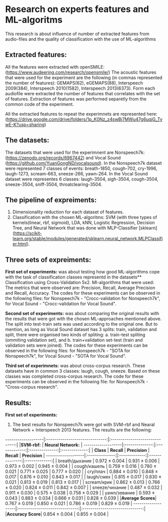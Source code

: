 # Research on experts features and ML-algoritms
This research is about influence of number of extracted features from audio-files and the quality of classification with the use of ML-algorithms

## Extracted features:
All the features were extracted with openSMILE: (https://www.audeering.com/research/opensmile/)
The acoustic features that were used for the experiment are the following (in commas represented the number of features): GEMAPS(62), eGEMAPS(88), Interspeech 2009(384), Interspeech 2010(1582), Interspeech 2013(6373).
Form each audiofile were extracted the number of features that correlates with the set of features. Extraction of features was performed separetly from the common code of the experiment.

All the extracted features to repeat the experimnets are represented here: (https://drive.google.com/drive/folders/1p_K0Nz_z4swBj7MWu47g6uqjG_TvwE-K?usp=sharing)

## The datasets:
The datasets that were used for the experimnent are Nonspeech7k: (https://zenodo.org/records/6967442) and Vocal Sound (https://github.com/YuanGongND/vocalsound). 
In the Nonspeech7k dataset were represented 7 classes of events: breath-1850, cough-702, cry-1996, laugh-1273, scream-663, sneeze-266, yawn-264.
In the Vocal Sound dataset were representes 6 classes: laugh-3504, sigh-3504, cough-3504, sneeze-3504, sniff-3504, throatclearing-3504.

## The pipeline of expreiments:
1) Dimensionality reduction for each dataset of features.
2) Classification with the chosen ML-algoritms: SVM (with three types of kernels(linear, rbf, sigmoid), LDA, kNN, Logistic Regression, Decision Tree, and Neural Network that was done with MLP-Classifier [sklearn] (https://scikit-learn.org/stable/modules/generated/sklearn.neural_network.MLPClassifier.html).

## Three sets of expreiments:
**First set of experiments:** 
was about testing how good ML-algorithms cope with the task of classification classes representd in the datasets**
Classification using Cross-Validation 5x2. Ml-algorithms that were used: 
The metrics that were observed are: Precision, Recall, Average Precision and Recall, Accuracy.
The codes for these experiments can be observed in the following files: for Nonspeech7k - "Crocc-validation for Nonspeech7k", for Vocal Sound - "Crocc-validation for Vocal Sound".

**Second set of experiments:** 
was about comparing the original results with the results that were got with the chosen ML-approaches mentioned above. The split into test-train sets was used according to the original one. But to mention, as long as Vocal Sound dataset has 3 splits: train, validation and split, there were organised two kinds of spliting: a. train-test spliting (ommiting validation set), and b. train+validation set-test (train and validation sets were joined).
The codes for these experiments can be observed in the following files: for Nonspeech7k - "SOTA for Nonspeech7k", for Vocal Sound - "SOTA for Vocal Sound".

**Third set of experimnets:**
was about cross-corpus research. These datasets have in common 3 classes: laugh, cough, sneeze. Based on these classes was completed cross-corpus research.
The code for these experiments can be observed in the following file: for Nonspeech7k - "Cross-corpus research".

## Results:
**First set of experiments:** 
1) The best results for Nonspeech7k were got with SVM-rbf and Nearal Network + Interspeech 2013 features. The results are the following:

-------------------|:------------------------------:|:------------------------------:|
                   |**SVM-rbf:**                    |         **Neural Network:**    |
-------------------|:--------------:|:-------------:|:--------------:|:-------------:|
|  **Class**       | **Recall**     | **Precision** | **Recall**     | **Precision** |
-------------------|:--------------:|:-------------:|:--------------:|:-------------:|
| breath/дыхание   |  0.972 ± 0.004 | 0.931 ± 0.006 |  0.973 ± 0.002 | 0.945 ± 0.004 |
| cough/кашель     |  0.759 ± 0.016 | 0.780 ± 0.021 |  0.771 ± 0.025 | 0.777 ± 0.020 |
| cry/плач         |  0.884 ± 0.010 | 0.848 ± 0.017 |  0.876 ± 0.010 | 0.843 ± 0.017 |
| laugh/смех       |  0.815 ± 0.017 | 0.830 ± 0.021 |  0.813 ± 0.019 | 0.813 ± 0.017 |
| scream/крик      |  0.862 ± 0.013 | 0.766 ± 0.020 |  0.824 ± 0.011 | 0.842 ± 0.007 |
| sneeze/чихание   |  0.487 ± 0.032 | 0.911 ± 0.030 |  0.575 ± 0.038 | 0.758 ± 0.029 |
| yawn/зевание     |  0.593 ± 0.043 | 0.883 ± 0.034 |  0.666 ± 0.031 | 0.828 ± 0.039 |
|**Average Scores**|  0.767 ± 0.019 | 0.850 ± 0.021 |  0.786 ± 0.019 | 0.829 ± 0.019 |
-------------------|:------------------------------:|:------------------------------:|
|**Accuracy Score**|            0.854 ± 0.004       |          0.855 ± 0.004         |    




